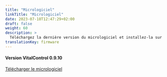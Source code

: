 ```yaml
---
title: "Micrologiciel"
linkTitle: "Micrologiciel"
date: 2023-07-18T12:47:29+02:00
draft: false
weight: 60
description: >
  Téléchargez la dernière version du micrologiciel et installez-la sur votre appareil VitalControl.
translationKey: firmware
---
```

#### Version VitalControl 0.9.10

<a href="/download/firmware.vcu" role="button" class="btn btn-primary btn-lg">Télécharger le micrologiciel</a>
